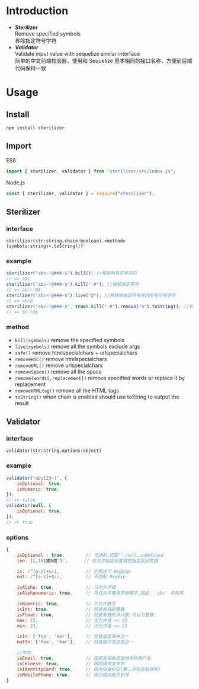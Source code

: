 # Introduction

-   **_Sterilizer_**  
    Remove specified symbols  
    移除指定符号字符
-   **_Validator_**  
    Validate input value with sequelize similar interface  
    简单的中文前端校验器，使用和 Sequelize 基本相同的接口名称，方便前后端代码保持一致

# Usage

## Install

```
npm install sterilizer
```

## Import

ES6

```javascript
import { sterilizer, validator } from "sterilizer/src/index.js";
```

Node.js

```javascript
const { sterilizer, validator } = require("sterilizer");
```

## Sterilizer

### interface

`sterilizer(str:string,chain:boolean).<method>(symbols:string)+.toString()?`

### example

```javascript
sterilizer("abc~!@###-$").kill(); //移除所有符号字符
// => abc
sterilizer("abc~!@###-$").kill("-#"); //移除指定符号
// => abc~!@$
sterilizer("abc~!@###-$").live("@"); //移除除指定符号外的所有符号字符
// => abc@
sterilizer("abc~!@###-$", true).kill("-#").remove("a").toString(); //链式调用
// => bc~!@$
```

### method

-   `kill(symbols)` remove the specified symbols
-   `live(symbols)` remove all the symbols exclude args
-   `safe()` remove htmlspecialchars + urlspecialchars
-   `removeHSC()` remove htmlspecialchars
-   `removeURL()` remove urlspecialchars
-   `removeSpace()` remove all the space
-   `remove(words[,replacement])` remove specified words or replace it by replacement
-   `removeHTMLtag()` remove all the HTML tags
-   `toString()` when chain is enabled should use toString to output the result

## Validator

### interface

`validator(str:string,options:object)`

### example

```javascript
validator("abc123~!", {
    isOptional: true,
    isNumeric: true,
});
// => false
validator(null, {
    isOptional: true,
});
// => true
```

### options

```javascript
{
    isOptional : true,        // 可选的,匹配'',null,undefined
    len: [2,10]或5或'5',      // 仅允许指定长度或在指定区间的值

    is: /^[a-z]+$/i,          // 匹配这个 RegExp
    not: /^[a-z]+$/i,         // 不匹配 RegExp

    isAlpha: true,            // 只允许字母
    isAlphanumeric: true,     // 将仅允许使用字母数字,因此 '_abc' 将失败

    isNumeric: true,          // 只允许数字
    isInt: true,              // 检查有效的整数
    isFloat: true,            // 检查有效的浮点数,可以为整数
    max: 23,                  // 仅允许值 <= 23
    min: 23,                  // 仅允许值 >= 23

    isIn: ['foo', 'bar'],     // 检查值是其中之一
    notIn: ['foo', 'bar'],    // 检查值不是这些之一

    //中文
    isEmail: true,            // 限英文域名但支持中文用户名
    isChinese: true,          // 限简体中文字符
    isIdentityCard: true,     // 限大陆身份证(需二次校验有效性)
    isMobilePhone: true,      // 限中国大陆手机号
}
```
